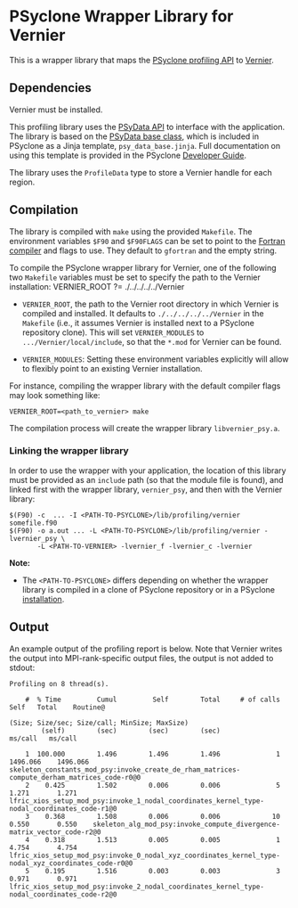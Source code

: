 # PSyclone Wrapper Library for Vernier

This is a wrapper library that maps the [PSyclone profiling API](
https://psyclone.readthedocs.io/en/latest/user_guide/profiling.html#profiling)
to [Vernier](https://github.com/MetOffice/Vernier).

## Dependencies

Vernier  must be installed.

This profiling library uses the [PSyData API](
https://psyclone.readthedocs.io/en/latest/user_guide/psy_data.html) to interface with
the application. The library is based on the [PSyData base class](
https://psyclone.readthedocs.io/en/latest/developer_guide/psy_data.html#psydata-base-class),
which is included in PSyclone as a Jinja template, ``psy_data_base.jinja``.
Full documentation on using this template is provided in the PSyclone
[Developer Guide](
https://psyclone.readthedocs.io/en/latest/developer_guide/psy_data.html#jinja).

The library uses the ``ProfileData`` type to store a Vernier handle for each
region.

## Compilation

The library is compiled with ``make`` using the provided ``Makefile``. The
environment variables ``$F90`` and ``$F90FLAGS`` can be set to point to the
[Fortran compiler](./../../README.md#compilation) and flags to use. They
default to ``gfortran`` and the empty string.

To compile the PSyclone wrapper library for Vernier, one of the following
two ``Makefile`` variables must be set to specify the path to the Vernier
installation:
VERNIER_ROOT ?= ./../../../../Vernier

- ``VERNIER_ROOT``, the path to the Vernier root directory in which
  Vernier is compiled and installed. It defaults to ``./../../../../Vernier``
  in the ``Makefile`` (i.e., it assumes Vernier is installed next to a PSyclone
  repository clone). This will set ``VERNIER_MODULES`` to
  ``.../Vernier/local/include``, so that the ``*.mod`` for Vernier
  can be found.

- ``VERNIER_MODULES``: Setting these environment
  variables explicitly will allow to flexibly point to an existing
  Vernier installation.

For instance, compiling the wrapper library with the default compiler
flags may look something like:

```shell
VERNIER_ROOT=<path_to_vernier> make
```

The compilation process will create the wrapper library ``libvernier_psy.a``.

### Linking the wrapper library

In order to use the wrapper with your application, the location of this
library must be provided as an ``include`` path (so that the module file
is found), and linked first with the wrapper library, ``vernier_psy``,
and then with the Vernier library:

```shell
$(F90) -c  ... -I <PATH-TO-PSYCLONE>/lib/profiling/vernier somefile.f90
$(F90) -o a.out ... -L <PATH-TO-PSYCLONE>/lib/profiling/vernier -lvernier_psy \
       -L <PATH-TO-VERNIER> -lvernier_f -lvernier_c -lvernier
```

**Note:**

- The ``<PATH-TO-PSYCLONE>`` differs depending on whether the wrapper
  library is compiled in a clone of PSyclone repository or in a PSyclone
  [installation](./../../README.md#installation).

## Output

An example output of the profiling report is below. Note that Vernier
writes the output into MPI-rank-specific output files, the output is not
added to stdout:

```
Profiling on 8 thread(s).

    #  % Time         Cumul         Self        Total     # of calls        Self   Total    Routine@
                                                                             (Size; Size/sec; Size/call; MinSize; MaxSize)
        (self)        (sec)        (sec)        (sec)                    ms/call   ms/call

    1  100.000        1.496        1.496        1.496              1    1496.066    1496.066    skeleton_constants_mod_psy:invoke_create_de_rham_matrices-compute_derham_matrices_code-r0@0
    2    0.425        1.502        0.006        0.006              5       1.271       1.271    lfric_xios_setup_mod_psy:invoke_1_nodal_coordinates_kernel_type-nodal_coordinates_code-r1@0
    3    0.368        1.508        0.006        0.006             10       0.550       0.550    skeleton_alg_mod_psy:invoke_compute_divergence-matrix_vector_code-r2@0
    4    0.318        1.513        0.005        0.005              1       4.754       4.754    lfric_xios_setup_mod_psy:invoke_0_nodal_xyz_coordinates_kernel_type-nodal_xyz_coordinates_code-r0@0
    5    0.195        1.516        0.003        0.003              3       0.971       0.971    lfric_xios_setup_mod_psy:invoke_2_nodal_coordinates_kernel_type-nodal_coordinates_code-r2@0

```

<!--
## Licence

-------------------------------------------------------------------------------

BSD 3-Clause License

Copyright (c) 2024-2025, Science and Technology Facilities Council.
All rights reserved.

Redistribution and use in source and binary forms, with or without
modification, are permitted provided that the following conditions are met:

* Redistributions of source code must retain the above copyright notice, this
  list of conditions and the following disclaimer.

* Redistributions in binary form must reproduce the above copyright notice,
  this list of conditions and the following disclaimer in the documentation
  and/or other materials provided with the distribution.

* Neither the name of the copyright holder nor the names of its
  contributors may be used to endorse or promote products derived from
  this software without specific prior written permission.

THIS SOFTWARE IS PROVIDED BY THE COPYRIGHT HOLDERS AND CONTRIBUTORS
"AS IS" AND ANY EXPRESS OR IMPLIED WARRANTIES, INCLUDING, BUT NOT
LIMITED TO, THE IMPLIED WARRANTIES OF MERCHANTABILITY AND FITNESS
FOR A PARTICULAR PURPOSE ARE DISCLAIMED. IN NO EVENT SHALL THE
COPYRIGHT HOLDER OR CONTRIBUTORS BE LIABLE FOR ANY DIRECT, INDIRECT,
INCIDENTAL, SPECIAL, EXEMPLARY, OR CONSEQUENTIAL DAMAGES (INCLUDING,
BUT NOT LIMITED TO, PROCUREMENT OF SUBSTITUTE GOODS OR SERVICES;
LOSS OF USE, DATA, OR PROFITS; OR BUSINESS INTERRUPTION) HOWEVER
CAUSED AND ON ANY THEORY OF LIABILITY, WHETHER IN CONTRACT, STRICT
LIABILITY, OR TORT (INCLUDING NEGLIGENCE OR OTHERWISE) ARISING IN
ANY WAY OUT OF THE USE OF THIS SOFTWARE, EVEN IF ADVISED OF THE
POSSIBILITY OF SUCH DAMAGE.

-------------------------------------------------------------------------------
Authors: J. Henrichs, Bureau of Meteorology,
-->

